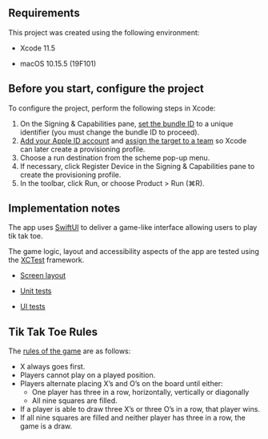 
## Requirements

This project was created using the following environment:

* Xcode 11.5

* macOS 10.15.5 (19F101)

## Before you start, configure the project

To configure the project, perform the following steps in Xcode:

1. On the Signing & Capabilities pane, [set the bundle ID][3] to a unique identifier (you must change the bundle ID to proceed).
2. [Add your Apple ID account][4] and [assign the target to a team][5] so Xcode can later create a provisioning profile.
3. Choose a run destination from the scheme pop-up menu.
4. If necessary, click Register Device in the Signing & Capabilities pane to create the provisioning profile.
5. In the toolbar, click Run, or choose Product > Run (⌘R). 


## Implementation notes

The app uses [SwiftUI][6] to deliver a game-like interface allowing users to play tik tak toe.

The game logic, layout and accessibility aspects of the app are tested using the [XCTest][2] framework.

* [Screen layout](x-source-tag://root_layout)

* [Unit tests](x-source-tag://unit_tests)

* [UI tests](x-source-tag://ui_tests)

## Tik Tak Toe Rules

The [rules of the game][1] are as follows:

- X always goes first.
- Players cannot play on a played position.
- Players alternate placing X’s and O’s on the board until either:
	- One player has three in a row, horizontally, vertically or diagonally
	- All nine squares are filled.
- If a player is able to draw three X’s or three O’s in a row, that player wins.
- If all nine squares are filled and neither player has three in a row, the game is a draw.





[1]:https://github.com/stephane-genicot/katas/blob/master/TicTacToe.md
[2]:https://developer.apple.com/documentation/xctest
[3]:https://help.apple.com/xcode/mac/current/#/deve21d0239c
[4]:https://help.apple.com/xcode/mac/current/#/devaf282080a
[5]:https://help.apple.com/xcode/mac/current/#/dev23aab79b4
[6]:https://developer.apple.com/xcode/swiftui/

